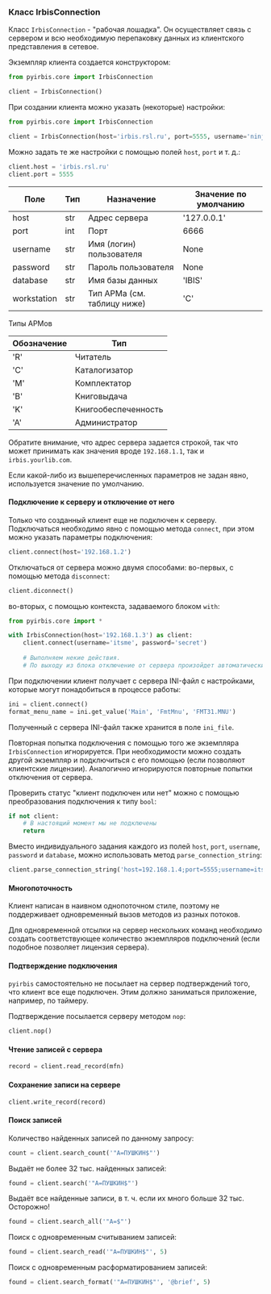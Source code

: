 ### Класс IrbisConnection

Класс `IrbisConnection` - "рабочая лошадка". Он осуществляет связь с сервером и всю необходимую перепаковку данных из клиентского представления в сетевое.

Экземпляр клиента создается конструктором:

```python
from pyirbis.core import IrbisConnection

client = IrbisConnection()
```

При создании клиента можно указать (некоторые) настройки:

```python
from pyirbis.core import IrbisConnection

client = IrbisConnection(host='irbis.rsl.ru', port=5555, username='ninja')
```

Можно задать те же настройки с помощью полей `host`, `port` и т. д.:

```python
client.host = 'irbis.rsl.ru'
client.port = 5555
```

Поле|Тип|Назначение|Значение по умолчанию
----|---|----------|---------------------
host        |str | Адрес сервера|'127.0.0.1'
port        |int | Порт|6666
username    |str | Имя (логин) пользователя|None
password    |str | Пароль пользователя|None
database    |str | Имя базы данных|'IBIS'
workstation |str | Тип АРМа (см. таблицу ниже)| 'C'

Типы АРМов

Обозначение|Тип
-----------|---
'R' | Читатель
'C' | Каталогизатор
'M' | Комплектатор
'B' | Книговыдача
'K' | Книгообеспеченность
'A' | Администратор

Обратите внимание, что адрес сервера задается строкой, так что может принимать как значения вроде `192.168.1.1`, так и `irbis.yourlib.com`.

Если какой-либо из вышеперечисленных параметров не задан явно, используется значение по умолчанию.

#### Подключение к серверу и отключение от него

Только что созданный клиент еще не подключен к серверу. Подключаться необходимо явно с помощью метода `connect`, при этом можно указать параметры подключения:

```python
client.connect(host='192.168.1.2')
```

Отключаться от сервера можно двумя способами: во-первых, с помощью метода `disconnect`:

```python
client.diconnect()
```

во-вторых, с помощью контекста, задаваемого блоком `with`:

```python
from pyirbis.core import *

with IrbisConnection(host='192.168.1.3') as client:
    client.connect(username='itsme', password='secret')
    
    # Выполняем некие действия.
    # По выходу из блока отключение от сервера произойдет автоматически.
```

При подключении клиент получает с сервера INI-файл с настройками, которые могут понадобиться в процессе работы:

```python
ini = client.connect()
format_menu_name = ini.get_value('Main', 'FmtMnu', 'FMT31.MNU')
```

Полученный с сервера INI-файл также хранится в поле `ini_file`.

Повторная попытка подключения с помощью того же экземпляра `IrbisConnection` игнорируется. При необходимости можно создать другой экземпляр и подключиться с его помощью (если позволяют клиентские лицензии). Аналогично игнорируются повторные попытки отключения от сервера.

Проверить статус "клиент подключен или нет" можно с помощью преобразования подключения к типу `bool`:

```python
if not client:
    # В настоящий момент мы не подключены
    return
```

Вместо индивидуального задания каждого из полей `host`, `port`, `username`, `password` и `database`, можно использовать метод `parse_connection_string`:

```python
client.parse_connection_string('host=192.168.1.4;port=5555;username=itsme;password=secret;db=RDR;')
``` 

#### Многопоточность

Клиент написан в наивном однопоточном стиле, поэтому не поддерживает одновременный вызов методов из разных потоков.

Для одновременной отсылки на сервер нескольких команд необходимо создать соответствующее количество экземпляров подключений (если подобное позволяет лицензия сервера).

#### Подтверждение подключения

`pyirbis` самостоятельно не посылает на сервер подтверждений того, что клиент все еще подключен. Этим должно заниматься приложение, например, по таймеру. 

Подтверждение посылается серверу методом `nop`:
 
```python
client.nop()
```

#### Чтение записей с сервера

```python
record = client.read_record(mfn)
```

#### Сохранение записи на сервере

```python
client.write_record(record)
```

#### Поиск записей

Количество найденных записей по данному запросу:

```python
count = client.search_count('"A=ПУШКИН$"')
```

Выдаёт не более 32 тыс. найденных записей:

```python
found = client.search('"A=ПУШКИН$"')
```

Выдаёт все найденные записи, в т. ч. если их много больше 32 тыс. Осторожно!

```python
found = client.search_all('"A=$"')
```

Поиск с одновременным считыванием записей:

```python
found = client.search_read('"A=ПУШКИН$"', 5)
```

Поиск с одновременным расформатированием записей:

```python
found = client.search_format('"A=ПУШКИН$"', '@brief', 5)
```
